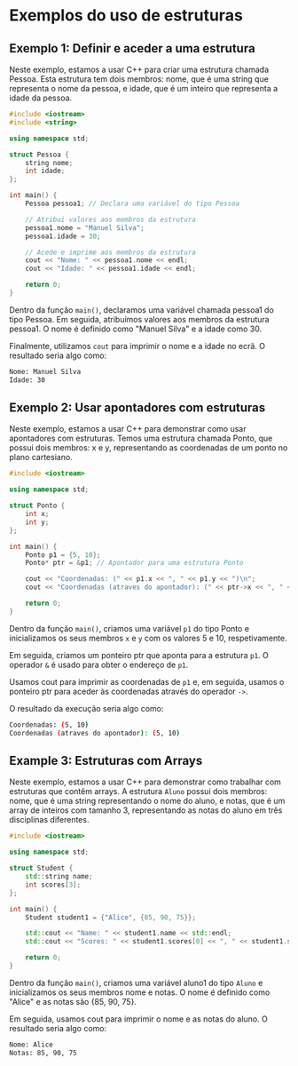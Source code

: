 # Exemplos do uso de estruturas

## Exemplo 1: Definir e aceder a uma estrutura

Neste exemplo, estamos a usar C++ para criar uma estrutura chamada Pessoa. Esta estrutura tem dois membros: nome, que é uma string que representa o nome da pessoa, e idade, que é um inteiro que representa a idade da pessoa.

```cpp
#include <iostream>
#include <string>

using namespace std;

struct Pessoa {
    string nome;
    int idade;
};

int main() {
    Pessoa pessoa1; // Declara uma variável do tipo Pessoa

    // Atribui valores aos membros da estrutura
    pessoa1.nome = "Manuel Silva";
    pessoa1.idade = 30;

    // Acede e imprime aos membros da estrutura
    cout << "Nome: " << pessoa1.nome << endl;
    cout << "Idade: " << pessoa1.idade << endl;

    return 0;
}
```

Dentro da função ``main()``, declaramos uma variável chamada pessoa1 do tipo Pessoa. Em seguida, atribuímos valores aos membros da estrutura pessoa1. O nome é definido como "Manuel Silva" e a idade como 30.

Finalmente, utilizamos ``cout`` para imprimir o nome e a idade no ecrã. O resultado seria algo como:

```bash
Nome: Manuel Silva
Idade: 30
```

## Exemplo 2: Usar apontadores com estruturas

Neste exemplo, estamos a usar C++ para demonstrar como usar apontadores com estruturas. Temos uma estrutura chamada Ponto, que possui dois membros: x e y, representando as coordenadas de um ponto no plano cartesiano.

```cpp
#include <iostream>

using namespace std;

struct Ponto {
    int x;
    int y;
};

int main() {
    Ponto p1 = {5, 10};
    Ponto* ptr = &p1; // Apontador para uma estrutura Ponto

    cout << "Coordenadas: (" << p1.x << ", " << p1.y << ")\n";
    cout << "Coordenadas (atraves do apontador): (" << ptr->x << ", " << ptr->y << ")\n";

    return 0;
}
```

Dentro da função ``main()``, criamos uma variável ``p1`` do tipo Ponto e inicializamos os seus membros ``x`` e ``y`` com os valores 5 e 10, respetivamente.

Em seguida, criamos um ponteiro ptr que aponta para a estrutura ``p1``. O operador ``&`` é usado para obter o endereço de ``p1``.

Usamos cout para imprimir as coordenadas de ``p1`` e, em seguida, usamos o ponteiro ptr para aceder às coordenadas através do operador ``->``.

O resultado da execução seria algo como:

```bash
Coordenadas: (5, 10)
Coordenadas (atraves do apontador): (5, 10)
```

## Example 3: Estruturas com Arrays

Neste exemplo, estamos a usar C++ para demonstrar como trabalhar com estruturas que contêm arrays. A estrutura ``Aluno`` possui dois membros: nome, que é uma string representando o nome do aluno, e notas, que é um array de inteiros com tamanho 3, representando as notas do aluno em três disciplinas diferentes.

```cpp
#include <iostream>

using namespace std;

struct Student {
    std::string name;
    int scores[3];
};

int main() {
    Student student1 = {"Alice", {85, 90, 75}};

    std::cout << "Name: " << student1.name << std::endl;
    std::cout << "Scores: " << student1.scores[0] << ", " << student1.scores[1] << ", " << student1.scores[2] << std::endl;

    return 0;
}
```

Dentro da função ``main()``, criamos uma variável aluno1 do tipo ``Aluno`` e inicializamos os seus membros nome e notas. O nome é definido como "Alice" e as notas são {85, 90, 75}.

Em seguida, usamos cout para imprimir o nome e as notas do aluno. O resultado seria algo como:
```bash
Nome: Alice
Notas: 85, 90, 75
```

